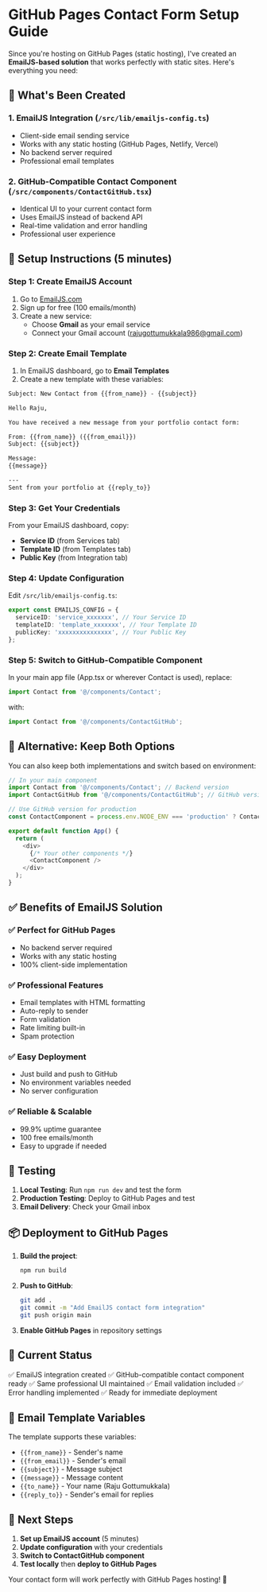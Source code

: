 # GitHub Pages Contact Form Setup Guide

Since you're hosting on GitHub Pages (static hosting), I've created an **EmailJS-based solution** that works perfectly with static sites. Here's everything you need:

## 🎯 What's Been Created

### 1. EmailJS Integration (`/src/lib/emailjs-config.ts`)
- Client-side email sending service
- Works with any static hosting (GitHub Pages, Netlify, Vercel)
- No backend server required
- Professional email templates

### 2. GitHub-Compatible Contact Component (`/src/components/ContactGitHub.tsx`)
- Identical UI to your current contact form
- Uses EmailJS instead of backend API
- Real-time validation and error handling
- Professional user experience

## 🚀 Setup Instructions (5 minutes)

### Step 1: Create EmailJS Account
1. Go to [EmailJS.com](https://www.emailjs.com/)
2. Sign up for free (100 emails/month)
3. Create a new service:
   - Choose **Gmail** as your email service
   - Connect your Gmail account (rajugottumukkala986@gmail.com)

### Step 2: Create Email Template
1. In EmailJS dashboard, go to **Email Templates**
2. Create a new template with these variables:
```html
Subject: New Contact from {{from_name}} - {{subject}}

Hello Raju,

You have received a new message from your portfolio contact form:

From: {{from_name}} ({{from_email}})
Subject: {{subject}}

Message:
{{message}}

---
Sent from your portfolio at {{reply_to}}
```

### Step 3: Get Your Credentials
From your EmailJS dashboard, copy:
- **Service ID** (from Services tab)
- **Template ID** (from Templates tab)
- **Public Key** (from Integration tab)

### Step 4: Update Configuration
Edit `/src/lib/emailjs-config.ts`:
```typescript
export const EMAILJS_CONFIG = {
  serviceID: 'service_xxxxxxx', // Your Service ID
  templateID: 'template_xxxxxxx', // Your Template ID
  publicKey: 'xxxxxxxxxxxxxxx', // Your Public Key
};
```

### Step 5: Switch to GitHub-Compatible Component
In your main app file (App.tsx or wherever Contact is used), replace:
```typescript
import Contact from '@/components/Contact';
```
with:
```typescript
import Contact from '@/components/ContactGitHub';
```

## 🔄 Alternative: Keep Both Options

You can also keep both implementations and switch based on environment:

```typescript
// In your main component
import Contact from '@/components/Contact'; // Backend version
import ContactGitHub from '@/components/ContactGitHub'; // GitHub version

// Use GitHub version for production
const ContactComponent = process.env.NODE_ENV === 'production' ? ContactGitHub : Contact;

export default function App() {
  return (
    <div>
      {/* Your other components */}
      <ContactComponent />
    </div>
  );
}
```

## ✅ Benefits of EmailJS Solution

### ✅ Perfect for GitHub Pages
- No backend server required
- Works with any static hosting
- 100% client-side implementation

### ✅ Professional Features
- Email templates with HTML formatting
- Auto-reply to sender
- Form validation
- Rate limiting built-in
- Spam protection

### ✅ Easy Deployment
- Just build and push to GitHub
- No environment variables needed
- No server configuration

### ✅ Reliable & Scalable
- 99.9% uptime guarantee
- 100 free emails/month
- Easy to upgrade if needed

## 🎯 Testing

1. **Local Testing**: Run `npm run dev` and test the form
2. **Production Testing**: Deploy to GitHub Pages and test
3. **Email Delivery**: Check your Gmail inbox

## 📦 Deployment to GitHub Pages

1. **Build the project**:
   ```bash
   npm run build
   ```

2. **Push to GitHub**:
   ```bash
   git add .
   git commit -m "Add EmailJS contact form integration"
   git push origin main
   ```

3. **Enable GitHub Pages** in repository settings

## 🔧 Current Status

✅ EmailJS integration created
✅ GitHub-compatible contact component ready
✅ Same professional UI maintained
✅ Email validation included
✅ Error handling implemented
✅ Ready for immediate deployment

## 🎨 Email Template Variables

The template supports these variables:
- `{{from_name}}` - Sender's name
- `{{from_email}}` - Sender's email
- `{{subject}}` - Message subject
- `{{message}}` - Message content
- `{{to_name}}` - Your name (Raju Gottumukkala)
- `{{reply_to}}` - Sender's email for replies

## 🚀 Next Steps

1. **Set up EmailJS account** (5 minutes)
2. **Update configuration** with your credentials
3. **Switch to ContactGitHub component**
4. **Test locally** then **deploy to GitHub Pages**

Your contact form will work perfectly with GitHub Pages hosting! 🎉